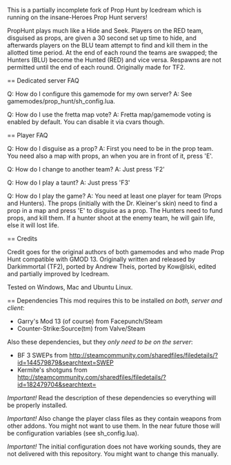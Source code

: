 This is a partially incomplete fork of Prop Hunt by Icedream which is running on the insane-Heroes Prop Hunt servers!

PropHunt plays much like a Hide and Seek. Players on the RED team, disguised as props, are given a 30 second set up time to hide, and afterwards players on the BLU team attempt to find and kill them in the allotted time period. At the end of each round the teams are swapped; the Hunters (BLU) become the Hunted (RED) and vice versa. Respawns are not permitted until the end of each round. 
Originally made for TF2. 

== Dedicated server FAQ 

Q: How do I configure this gamemode for my own server?
A: See gamemodes/prop_hunt/sh_config.lua.

Q: How do I use the fretta map vote?
A: Fretta map/gamemode voting is enabled by default. You can disable it via cvars though.

== Player FAQ

Q: How do I disguise as a prop? 
A: First you need to be in the prop team. You need also a map with props, an when you are in front of it, press 'E'. 

Q: How do I change to another team?
A: Just press 'F2'

Q: How do I play a taunt?
A: Just press 'F3'

Q: How do I play the game? 
A: You need at least one player for team (Props and Hunters). The props (initially with the Dr. Kleiner's skin) need to find a prop in a map and press 'E' to disguise as a prop. The Hunters need to fund props, and kill them. If a hunter shoot at the enemy team, he will gain life, else it will lost life. 

== Credits

Credit goes for the original authors of both gamemodes and who made Prop Hunt compatible with GMOD 13. 
Originally written and released by Darkimmortal (TF2), ported by Andrew Theis, ported by Kow@lski, edited and partially improved by Icedream.

Tested on Windows, Mac and Ubuntu Linux. 

== Dependencies 
This mod requires this to be installed _on both, server and client_:

- Garry's Mod 13 (of course) from Facepunch/Steam
- Counter-Strike:Source(tm) from Valve/Steam

Also these dependencies, but they _only need to be on the server_:

- BF 3 SWEPs from http://steamcommunity.com/sharedfiles/filedetails/?id=144579879&searchtext=SWEP
- Kermite's shotguns from http://steamcommunity.com/sharedfiles/filedetails/?id=182479704&searchtext=

_Important!_ Read the description of these dependencies so everything will be properly installed.

_Important!_ Also change the player class files as they contain weapons from other addons. You might not want to use them. In the near future those will be configuration variables (see sh_config.lua).

_Important!_ The initial configuration does not have working sounds, they are not delivered with this repository. You might want to change this manually.
